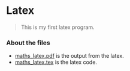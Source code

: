 # Latex
> This is my first latex program.
### About the files
* [maths_latex.pdf](https://github.com/Luel-Hagos/myfirst-latex/blob/main/maths_latex.pdf) is the output from the latex.
* [maths_latex.tex](https://github.com/Luel-Hagos/myfirst-latex/blob/main/maths_latex.tex) is the latex code.
